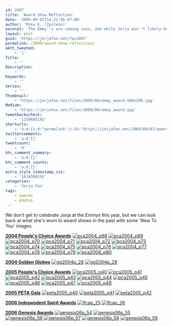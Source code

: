 ```yaml
---
id: 2007
title: 'Award Show Reflection'
date: '2009-09-07T14:21:56-07:00'
author: 'Mika E. (Ipstenu)'
excerpt: 'The Emmy''s are coming soon, and while Jorja won''t likely be there, here''s a look back at some award shows from 2004 through 2006. '
layout: post
guid: 'https://jorjafox.net/?p=2007'
permalink: /2009/award-show-reflection/
aktt_tweeted:
    - '1'
Title:
    - ''
Description:
    - ''
Keywords:
    - ''
Series:
    - ''
Thumbnail:
    - 'https://jorjafox.net/files/2009/06/emmy_award-100x100.jpg'
Medium:
    - 'https://jorjafox.net/files/2009/06/emmy_award.jpg'
tweetbackscheck:
    - '1259685193'
shorturls:
    - 'a:4:{s:9:"permalink";s:54:"https://jorjafox.net/2009/09/07/award-show-reflection/";s:7:"tinyurl";s:26:"http://tinyurl.com/ybzvbpr";s:4:"isgd";s:18:"http://is.gd/538BN";s:5:"bitly";s:19:"http://bit.ly/kJnaL";}'
twittercomments:
    - 'a:0:{}'
tweetcount:
    - '0'
btc_comment_summary:
    - 'a:0:{}'
btc_comment_counts:
    - 'a:0:{}'
astra_style_timestamp_css:
    - '1634300155'
categories:
    - 'Jorja Fox'
tags:
    - awards
    - photos
---
```


We don't get to celebrate Jorja at the Emmys this year, but we can look back at what she's worn to award shows in the past with some 'New To You' images.

<strong><a href="https://jorjafox.net/gallery/awards/pub/20040111-pca/">2004 People's Choice Awards</a></strong>
<a href="https://jorjafox.net/gallery/awards/pub/20040111-pca/pca2004_p68.jpg"><img class="ZenphotoPress_thumb " alt="pca2004_p68" title="pca2004_p68" src="https://jorjafox.net/gallery/cache/awards/pub/20040111-pca/pca2004_p68_200_cw200_ch200_thumb.jpg"  /></a> <a href="https://jorjafox.net/gallery/awards/pub/20040111-pca/pca2004_p69.jpg"><img class="ZenphotoPress_thumb " alt="pca2004_p69" title="pca2004_p69" src="https://jorjafox.net/gallery/cache/awards/pub/20040111-pca/pca2004_p69_200_cw200_ch200_thumb.jpg"  /></a> <a href="https://jorjafox.net/gallery/awards/pub/20040111-pca/pca2004_p70.jpg"><img class="ZenphotoPress_thumb " alt="pca2004_p70" title="pca2004_p70" src="https://jorjafox.net/gallery/cache/awards/pub/20040111-pca/pca2004_p70_200_cw200_ch200_thumb.jpg"  /></a> <a href="https://jorjafox.net/gallery/awards/pub/20040111-pca/pca2004_p71.jpg"><img class="ZenphotoPress_thumb " alt="pca2004_p71" title="pca2004_p71" src="https://jorjafox.net/gallery/cache/awards/pub/20040111-pca/pca2004_p71_200_cw200_ch200_thumb.jpg"  /></a> <a href="https://jorjafox.net/gallery/awards/pub/20040111-pca/pca2004_p72.jpg"><img class="ZenphotoPress_thumb " alt="pca2004_p72" title="pca2004_p72" src="https://jorjafox.net/gallery/cache/awards/pub/20040111-pca/pca2004_p72_200_cw200_ch200_thumb.jpg"  /></a> <a href="https://jorjafox.net/gallery/awards/pub/20040111-pca/pca2004_p73.jpg"><img class="ZenphotoPress_thumb " alt="pca2004_p73" title="pca2004_p73" src="https://jorjafox.net/gallery/cache/awards/pub/20040111-pca/pca2004_p73_200_cw200_ch200_thumb.jpg"  /></a> <a href="https://jorjafox.net/gallery/awards/pub/20040111-pca/pca2004_p74.jpg"><img class="ZenphotoPress_thumb " alt="pca2004_p74" title="pca2004_p74" src="https://jorjafox.net/gallery/cache/awards/pub/20040111-pca/pca2004_p74_200_cw200_ch200_thumb.jpg"  /></a> <a href="https://jorjafox.net/gallery/awards/pub/20040111-pca/pca2004_p75.jpg"><img class="ZenphotoPress_thumb " alt="pca2004_p75" title="pca2004_p75" src="https://jorjafox.net/gallery/cache/awards/pub/20040111-pca/pca2004_p75_200_cw200_ch200_thumb.jpg"  /></a> <a href="https://jorjafox.net/gallery/awards/pub/20040111-pca/pca2004_p76.jpg"><img class="ZenphotoPress_thumb " alt="pca2004_p76" title="pca2004_p76" src="https://jorjafox.net/gallery/cache/awards/pub/20040111-pca/pca2004_p76_200_cw200_ch200_thumb.jpg"  /></a> <a href="https://jorjafox.net/gallery/awards/pub/20040111-pca/pca2004_p77.jpg"><img class="ZenphotoPress_thumb " alt="pca2004_p77" title="pca2004_p77" src="https://jorjafox.net/gallery/cache/awards/pub/20040111-pca/pca2004_p77_200_cw200_ch200_thumb.jpg"  /></a> <a href="https://jorjafox.net/gallery/awards/pub/20040111-pca/pca2004_p78.jpg"><img class="ZenphotoPress_thumb " alt="pca2004_p78" title="pca2004_p78" src="https://jorjafox.net/gallery/cache/awards/pub/20040111-pca/pca2004_p78_200_cw200_ch200_thumb.jpg"  /></a> <a href="https://jorjafox.net/gallery/awards/pub/20040111-pca/pca2004_p79.jpg"><img class="ZenphotoPress_thumb " alt="pca2004_p79" title="pca2004_p79" src="https://jorjafox.net/gallery/cache/awards/pub/20040111-pca/pca2004_p79_200_cw200_ch200_thumb.jpg"  /></a> <a href="https://jorjafox.net/gallery/awards/pub/20040111-pca/pca2004_p80.jpg"><img class="ZenphotoPress_thumb " alt="pca2004_p80" title="pca2004_p80" src="https://jorjafox.net/gallery/cache/awards/pub/20040111-pca/pca2004_p80_200_cw200_ch200_thumb.jpg"  /></a>

<strong><a href="https://jorjafox.net/gallery/awards/pub/20040126-gg/">2004 Golden Globes</a></strong>
<a href="https://jorjafox.net/gallery/awards/pub/20040126-gg/gg2004p_28.jpg"><img class="ZenphotoPress_thumb " alt="gg2004p_28" title="gg2004p_28" src="https://jorjafox.net/gallery/cache/awards/pub/20040126-gg/gg2004p_28_200_cw200_ch200_thumb.jpg"  /></a> <a href="https://jorjafox.net/gallery/awards/pub/20040126-gg/gg2004p_29.jpg"><img class="ZenphotoPress_thumb " alt="gg2004p_29" title="gg2004p_29" src="https://jorjafox.net/gallery/cache/awards/pub/20040126-gg/gg2004p_29_200_cw200_ch200_thumb.jpg"  /></a>

<strong><a href="https://jorjafox.net/gallery/awards/pub/20050109-pca/">2005 People's Choice Awards</a></strong>
<a href="https://jorjafox.net/gallery/awards/pub/20050109-pca/pca2005_p40.jpg"><img class="ZenphotoPress_thumb " alt="pca2005_p40" title="pca2005_p40" src="https://jorjafox.net/gallery/cache/awards/pub/20050109-pca/pca2005_p40_200_cw200_ch200_thumb.jpg"  /></a> <a href="https://jorjafox.net/gallery/awards/pub/20050109-pca/pca2005_p41.jpg"><img class="ZenphotoPress_thumb " alt="pca2005_p41" title="pca2005_p41" src="https://jorjafox.net/gallery/cache/awards/pub/20050109-pca/pca2005_p41_200_cw200_ch200_thumb.jpg"  /></a> <a href="https://jorjafox.net/gallery/awards/pub/20050109-pca/pca2005_p42.jpg"><img class="ZenphotoPress_thumb " alt="pca2005_p42" title="pca2005_p42" src="https://jorjafox.net/gallery/cache/awards/pub/20050109-pca/pca2005_p42_200_cw200_ch200_thumb.jpg"  /></a> <a href="https://jorjafox.net/gallery/awards/pub/20050109-pca/pca2005_p43.jpg"><img class="ZenphotoPress_thumb " alt="pca2005_p43" title="pca2005_p43" src="https://jorjafox.net/gallery/cache/awards/pub/20050109-pca/pca2005_p43_200_cw200_ch200_thumb.jpg"  /></a> <a href="https://jorjafox.net/gallery/awards/pub/20050109-pca/pca2005_p44.jpg"><img class="ZenphotoPress_thumb " alt="pca2005_p44" title="pca2005_p44" src="https://jorjafox.net/gallery/cache/awards/pub/20050109-pca/pca2005_p44_200_cw200_ch200_thumb.jpg"  /></a> <a href="https://jorjafox.net/gallery/awards/pub/20050109-pca/pca2005_p45.jpg"><img class="ZenphotoPress_thumb " alt="pca2005_p45" title="pca2005_p45" src="https://jorjafox.net/gallery/cache/awards/pub/20050109-pca/pca2005_p45_200_cw200_ch200_thumb.jpg"  /></a> <a href="https://jorjafox.net/gallery/awards/pub/20050109-pca/pca2005_p46.jpg"><img class="ZenphotoPress_thumb " alt="pca2005_p46" title="pca2005_p46" src="https://jorjafox.net/gallery/cache/awards/pub/20050109-pca/pca2005_p46_200_cw200_ch200_thumb.jpg"  /></a> <a href="https://jorjafox.net/gallery/awards/pub/20050109-pca/pca2005_p47.jpg"><img class="ZenphotoPress_thumb " alt="pca2005_p47" title="pca2005_p47" src="https://jorjafox.net/gallery/cache/awards/pub/20050109-pca/pca2005_p47_200_cw200_ch200_thumb.jpg"  /></a> <a href="https://jorjafox.net/gallery/awards/pub/20050109-pca/pca2005_p48.jpg"><img class="ZenphotoPress_thumb " alt="pca2005_p48" title="pca2005_p48" src="https://jorjafox.net/gallery/cache/awards/pub/20050109-pca/pca2005_p48_200_cw200_ch200_thumb.jpg"  /></a>

<strong><a href="https://jorjafox.net/gallery/awards/pub/20050910-peta/">2005 PETA Gala</a></strong>
<a href="https://jorjafox.net/gallery/awards/pub/20050910-peta/peta2005_p40.jpg"><img class="ZenphotoPress_thumb " alt="peta2005_p40" title="peta2005_p40" src="https://jorjafox.net/gallery/cache/awards/pub/20050910-peta/peta2005_p40_200_cw200_ch200_thumb.jpg"  /></a> <a href="https://jorjafox.net/gallery/awards/pub/20050910-peta/peta2005_p41.jpg"><img class="ZenphotoPress_thumb " alt="peta2005_p41" title="peta2005_p41" src="https://jorjafox.net/gallery/cache/awards/pub/20050910-peta/peta2005_p41_200_cw200_ch200_thumb.jpg"  /></a> <a href="https://jorjafox.net/gallery/awards/pub/20050910-peta/peta2005_p42.jpg"><img class="ZenphotoPress_thumb " alt="peta2005_p42" title="peta2005_p42" src="https://jorjafox.net/gallery/cache/awards/pub/20050910-peta/peta2005_p42_200_cw200_ch200_thumb.jpg"  /></a>

<strong><a href="https://jorjafox.net/gallery/awards/pub/20060304-ifc/">2006 Independent Spirit Awards</a></strong>
<a href="https://jorjafox.net/gallery/awards/pub/20060304-ifc/ifcap_25.jpg"><img class="ZenphotoPress_thumb " alt="ifcap_25" title="ifcap_25" src="https://jorjafox.net/gallery/cache/awards/pub/20060304-ifc/ifcap_25_200_cw200_ch200_thumb.jpg"  /></a> <a href="https://jorjafox.net/gallery/awards/pub/20060304-ifc/ifcap_26.jpg"><img class="ZenphotoPress_thumb " alt="ifcap_26" title="ifcap_26" src="https://jorjafox.net/gallery/cache/awards/pub/20060304-ifc/ifcap_26_200_cw200_ch200_thumb.jpg"  /></a>

<strong><a href="https://jorjafox.net/gallery/awards/pub/20060318-ga/">2006 Genesis Awards</a></strong>
<a href="https://jorjafox.net/gallery/awards/pub/20060318-ga/genesis06p_54.jpg"><img class="ZenphotoPress_thumb " alt="genesis06p_54" title="genesis06p_54" src="https://jorjafox.net/gallery/cache/awards/pub/20060318-ga/genesis06p_54_200_cw200_ch200_thumb.jpg"  /></a> <a href="https://jorjafox.net/gallery/awards/pub/20060318-ga/genesis06p_55.jpg"><img class="ZenphotoPress_thumb " alt="genesis06p_55" title="genesis06p_55" src="https://jorjafox.net/gallery/cache/awards/pub/20060318-ga/genesis06p_55_200_cw200_ch200_thumb.jpg"  /></a> <a href="https://jorjafox.net/gallery/awards/pub/20060318-ga/genesis06p_56.jpg"><img class="ZenphotoPress_thumb " alt="genesis06p_56" title="genesis06p_56" src="https://jorjafox.net/gallery/cache/awards/pub/20060318-ga/genesis06p_56_200_cw200_ch200_thumb.jpg"  /></a> <a href="https://jorjafox.net/gallery/awards/pub/20060318-ga/genesis06p_57.jpg"><img class="ZenphotoPress_thumb " alt="genesis06p_57" title="genesis06p_57" src="https://jorjafox.net/gallery/cache/awards/pub/20060318-ga/genesis06p_57_200_cw200_ch200_thumb.jpg"  /></a> <a href="https://jorjafox.net/gallery/awards/pub/20060318-ga/genesis06p_58.jpg"><img class="ZenphotoPress_thumb " alt="genesis06p_58" title="genesis06p_58" src="https://jorjafox.net/gallery/cache/awards/pub/20060318-ga/genesis06p_58_200_cw200_ch200_thumb.jpg"  /></a> <a href="https://jorjafox.net/gallery/awards/pub/20060318-ga/genesis06p_59.jpg"><img class="ZenphotoPress_thumb " alt="genesis06p_59" title="genesis06p_59" src="https://jorjafox.net/gallery/cache/awards/pub/20060318-ga/genesis06p_59_200_cw200_ch200_thumb.jpg"  /></a>